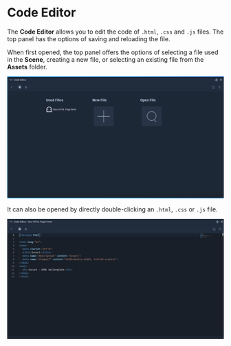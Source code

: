 # Code Editor

The **Code Editor** allows you to edit the code of `.html`, `.css` and `.js` files. The top panel has the options of saving and reloading the file.

When first opened, the top panel offers the options of selecting a file used in the **Scene**, creating a new file, or selecting an existing file from the **Assets** folder.

![](../.gitbook/assets/code-editor.png)

It can also be opened by directly double-clicking an `.html`, `.css` or `.js` file.

![](../.gitbook/assets/code-editor-html.png)
